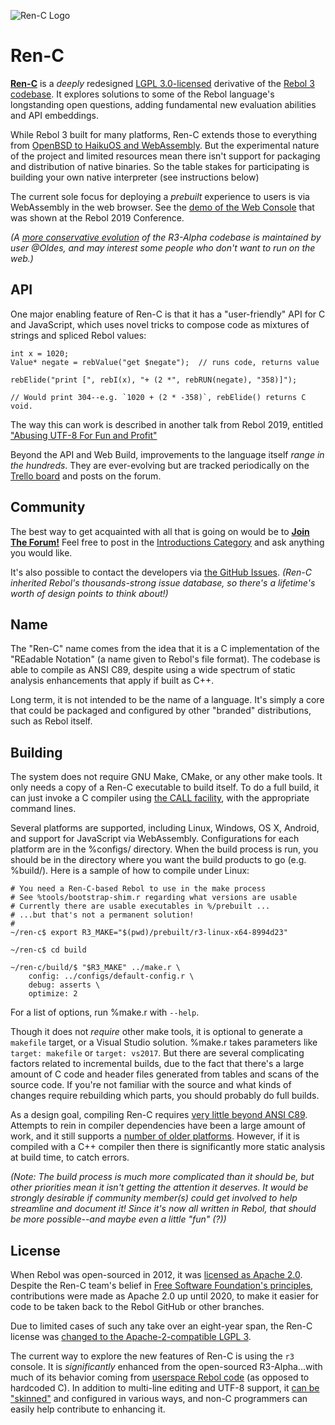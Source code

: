 ![Ren-C Logo][100]

# Ren-C

[**Ren-C**][1] is a *deeply* redesigned [LGPL 3.0-licensed][2] derivative of
the [Rebol 3][3] [codebase][4].  It explores solutions to some of the Rebol
language's longstanding open questions, adding fundamental new evaluation
abilities and API embeddings.

[1]: https://github.com/metaeducation/ren-c
[2]: https://www.gnu.org/licenses/lgpl-3.0.html
[3]: https://en.wikipedia.org/wiki/Rebol
[4]: https://github.com/rebol/rebol

While Rebol 3 built for many platforms, Ren-C extends those to everything from
[OpenBSD to HaikuOS and WebAssembly][5].  But the experimental nature of the
project and limited resources mean there isn't support for packaging and
distribution of native binaries.  So the table stakes for participating is
building your own native interpreter (see instructions below)

[5]: https://github.com/metaeducation/ren-c/blob/master/tools/platforms.r

The current sole focus for deploying a *prebuilt* experience to users is via
WebAssembly in the web browser.  See the [demo of the Web Console][6]
that was shown at the Rebol 2019 Conference.

[6]: https://youtu.be/PT3GOe1pj9I?t=407

*(A [more conservative evolution][7] of the R3-Alpha codebase is maintained by
user @Oldes, and may interest some people who don't want to run on the web.)*

[7]: https://github.com/Oldes/Rebol3


## API

One major enabling feature of Ren-C is that it has a "user-friendly" API for
C and JavaScript, which uses novel tricks to compose code as mixtures of
strings and spliced Rebol values:

    int x = 1020;
    Value* negate = rebValue("get $negate");  // runs code, returns value

    rebElide("print [", rebI(x), "+ (2 *", rebRUN(negate), "358)]");

    // Would print 304--e.g. `1020 + (2 * -358)`, rebElide() returns C void.

The way this can work is described in another talk from Rebol 2019,
entitled ["Abusing UTF-8 For Fun and Profit"][8]

[8]: https://www.youtube.com/watch?v=6nsKTpArTCE

Beyond the API and Web Build, improvements to the language itself *range in
the hundreds*.  They are ever-evolving but are tracked periodically on the
[Trello board][9] and posts on the forum.

[9]: https://trello.com/b/l385BE7a/rebol3-porting-guide-ren-c-branch


## Community

The best way to get acquainted with all that is going on would be to
[**Join The Forum!**][10]  Feel free to post in the [Introductions Category][11]
and ask anything you would like.

[10]: https://forum.rebol.info/
[11]: https://forum.rebol.info/c/introductions

It's also possible to contact the developers via [the GitHub Issues][12].
*(Ren-C inherited Rebol's thousands-strong issue database, so there's a
lifetime's worth of design points to think about!)*

[12]: https://github.com/metaeducation/rebol-issues/issues


## Name

The "Ren-C" name comes from the idea that it is a C implementation of the
"REadable Notation" (a name given to Rebol's file format).  The codebase is
able to compile as ANSI C89, despite using a wide spectrum of static analysis
enhancements that apply if built as C++.

Long term, it is not intended to be the name of a language.  It's simply a
core that could be packaged and configured by other "branded" distributions,
such as Rebol itself.


## Building

The system does not require GNU Make, CMake, or any other make tools.  It only
needs a copy of a Ren-C executable to build itself.  To do a full build, it
can just invoke a C compiler using [the CALL facility][13], with the
appropriate command lines.

[13]: http://www.rebol.com/docs/shell.html

Several platforms are supported, including Linux, Windows, OS X, Android, and
support for JavaScript via WebAssembly.  Configurations for each platform are
in the %configs/ directory.  When the build process is run, you should be in
the directory where you want the build products to go (e.g. %build/).  Here
is a sample of how to compile under Linux:

    # You need a Ren-C-based Rebol to use in the make process
    # See %tools/bootstrap-shim.r regarding what versions are usable
    # Currently there are usable executables in %/prebuilt ...
    # ...but that's not a permanent solution!
    #
    ~/ren-c$ export R3_MAKE="$(pwd)/prebuilt/r3-linux-x64-8994d23"

    ~/ren-c$ cd build

    ~/ren-c/build/$ "$R3_MAKE" ../make.r \
        config: ../configs/default-config.r \
        debug: asserts \
        optimize: 2

For a list of options, run %make.r with `--help`.

Though it does not *require* other make tools, it is optional to generate a
`makefile` target, or a Visual Studio solution.  %make.r takes parameters like
`target: makefile` or `target: vs2017`.  But there are several complicating
factors related to incremental builds, due to the fact that there's a large
amount of C code and header files generated from tables and scans of the
source code.  If you're not familiar with the source and what kinds of changes
require rebuilding which parts, you should probably do full builds.

As a design goal, compiling Ren-C requires [very little beyond ANSI C89][14].
Attempts to rein in compiler dependencies have been a large amount of work,
and it still supports a [number of older platforms][15].  However, if it is
compiled with a C++ compiler then there is significantly more static analysis
at build time, to catch errors.

*(Note: The build process is much more complicated than it should be, but
other priorities mean it isn't getting the attention it deserves.  It would be
strongly desirable if community member(s) could get involved to help
streamline and document it!  Since it's now *all* written in Rebol, that
should be more possible--and maybe even a little "fun" (?))*

[14]: https://forum.rebol.info/t/on-building-ren-c-with-c-compilers/1343
[15]: https://github.com/metaeducation/ren-c/blob/master/make/tools/platforms.r


## License

When Rebol was open-sourced in 2012, it was [licensed as Apache 2.0][16].
Despite the Ren-C team's belief in [Free Software Foundation's principles][17],
contributions were made as Apache 2.0 up until 2020, to make it easier for
code to be taken back to the Rebol GitHub or other branches.

[16]: http://www.rebol.com/cgi-bin/blog.r?view=0519
[17]: https://www.gnu.org/philosophy/shouldbefree.en.html

Due to limited cases of such any take over an eight-year span, the Ren-C
license was [changed to the Apache-2-compatible LGPL 3][18].

[18]: https://forum.rebol.info/t/ren-c-license-changed-to-lgpl-3-0/1342

The current way to explore the new features of Ren-C is using the `r3`
console.  It is *significantly* enhanced from the open-sourced R3-Alpha...with
much of its behavior coming from [userspace Rebol code][19] (as opposed to
hardcoded C).  In addition to multi-line editing and UTF-8 support, it
[can be "skinned"][20] and configured in various ways, and non-C programmers
can easily help contribute to enhancing it.

[19]: https://github.com/metaeducation/ren-c/blob/master/src/os/host-console.r
[20]: https://github.com/r3n/reboldocs/wiki/User-and-Console



[100]: https://raw.githubusercontent.com/metaeducation/ren-c/master/docs/ren-c-logo.png
